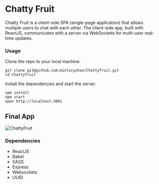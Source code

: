Chatty Fruit
=====================

Chatty Fruit is a client-side SPA (single-page application) that allows multiple users to chat with each other. The client-side app, built with ReactJS, communicates with a server via WebSockets for multi-user real-time updates.

### Usage

Clone the repo to your local machine.
```
git clone git@github.com:minlucyzhao/Chattyfruit.git
cd Chattyfruit
```
Install the dependencies and start the server.
```
npm install
npm start
open http://localhost:3001
```

## Final App

![ChattyFruit](https://github.com/minlucyzhao/ChattyFruit/blob/master/build/chattyfruit.png)


### Dependencies

* ReactJS
* Babel
* SASS
* Express
* Websockets
* UUID